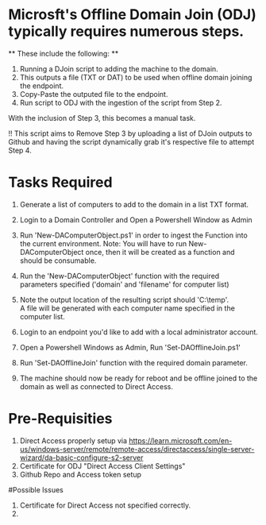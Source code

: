 # Microsft's Offline Domain Join (ODJ) typically requires numerous steps.
** These include the following: **
1.  Running a DJoin script to adding the machine to the domain.
2.  This outputs a file (TXT or DAT) to be used when offline domain joining the endpoint.
3.  Copy-Paste the outputed file to the endpoint.
4.  Run script to ODJ with the ingestion of the script from Step 2.

With the inclusion of Step 3, this becomes a manual task.  

!! This script aims to Remove Step 3 by uploading a list of DJoin outputs to Github and having the script dynamically grab 
it's respective file to attempt Step 4.

# Tasks Required
1.  Generate a list of computers to add to the domain in a list TXT format. 
2.  Login to a Domain Controller and Open a Powershell Window as Admin
3.  Run 'New-DAComputerObject.ps1' in order to ingest the Function into the current environment.
    Note: You will have to run New-DAComputerObject once, then it will be created as a function and should be consumable.
4.  Run the 'New-DAComputerObject' function with the required parameters specified ('domain' and 'filename' for computer list)
5.  Note the output location of the resulting script should 'C:\temp\'.  
    A file will be generated with each computer name specified in the computer list.

6.  Login to an endpoint you'd like to add with a local administrator account.
7.  Open a Powershell Windows as Admin, Run 'Set-DAOfflineJoin.ps1'
8.  Run 'Set-DAOfflineJoin' function with the required domain parameter.
9.  The machine should now be ready for reboot and be offline joined to the domain as well as connected to Direct Access.


# Pre-Requisities
1.  Direct Access properly setup via https://learn.microsoft.com/en-us/windows-server/remote/remote-access/directaccess/single-server-wizard/da-basic-configure-s2-server
2.  Certificate for ODJ "Direct Access Client Settings"
3.  Github Repo and Access token setup


#Possible Issues
1.  Certificate for Direct Access not specified correctly.
2.  

